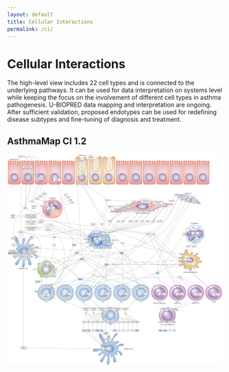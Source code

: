 ```yaml
---
layout: default
title: Cellular Interactions
permalink: /ci/
---
```


# Cellular Interactions

The high-level view includes 22 cell types and is connected to the underlying pathways. It can be used for data interpretation on systems level while keeping the focus on the involvement of different cell types in asthma pathogenesis. U-BIOPRED data mapping and interpretation are ongoing. After sufficient validation, proposed endotypes can be used for redefining disease subtypes and fine-tuning of diagnosis and treatment. 

## AsthmaMap CI 1.2

![](/images/ci/AsthmaMapCI-V1.2.png)
